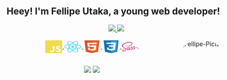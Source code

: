 ## Heey! I'm Fellipe Utaka, a young web developer!
<div align="center">
  <a href="https://github.com/FellipeUtaka">
  <img height="170em" src="https://github-readme-stats.vercel.app/api?username=fellipeutaka&show_icons=true&theme=dracula&include_all_commits=true&count_private=true"/>
  <img height="160em" src="https://github-readme-stats.vercel.app/api/top-langs/?username=fellipeutaka&layout=compact&langs_count=4&theme=dracula"/>
</div>
<div align="center"><br>
  <img align="center" alt="Javascript" height="30" width="40" src="https://raw.githubusercontent.com/devicons/devicon/master/icons/javascript/javascript-plain.svg">
  <img align="center" alt="React" height="30" width="40" src="https://raw.githubusercontent.com/devicons/devicon/master/icons/react/react-original.svg">
  <img align="center" alt="HTML" height="30" width="40" src="https://raw.githubusercontent.com/devicons/devicon/master/icons/html5/html5-original.svg">
  <img align="center" alt="CSS" height="30" width="40" src="https://raw.githubusercontent.com/devicons/devicon/master/icons/css3/css3-original.svg">
  <img align="center" alt="Sass" height="30" width="40" src="https://raw.githubusercontent.com/devicons/devicon/master/icons/sass/sass-original.svg">
  <img align="right" alt="Fellipe-Picture" height="150" style="border-radius:50px;" src="https://instagram.fcgh37-1.fna.fbcdn.net/v/t51.2885-19/s320x320/258883318_689215132064884_7444741976034442931_n.jpg?_nc_ht=instagram.fcgh37-1.fna.fbcdn.net&_nc_cat=104&_nc_ohc=3Irc2hQoy3IAX-q3Esq&edm=ABfd0MgBAAAA&ccb=7-4&oh=00_AT-wDUT0pRmy6zQiofe3BRzU9G5nZ1Uc3xcnGMjQ0HFebg&oe=61DA4E79&_nc_sid=7bff83">
</div>
  
  ##
 
<div align="center"> 
  <a href="https://instagram.com/fellipeutaka" target="_blank"><img src="https://img.shields.io/badge/-Instagram-%23E4405F?style=for-the-badge&logo=instagram&logoColor=white" target="_blank"></a>
  <a href="mailto:fellipeutaka@gmail.com"><img src="https://img.shields.io/badge/-Gmail-%23333?style=for-the-badge&logo=gmail&logoColor=white" target="_blank"></a>
</div>
